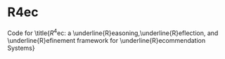 # R4ec
Code for \title{$R^{4}$ec: a \underline{R}easoning,\underline{R}eflection, and \underline{R}efinement framework for \underline{R}ecommendation Systems}
